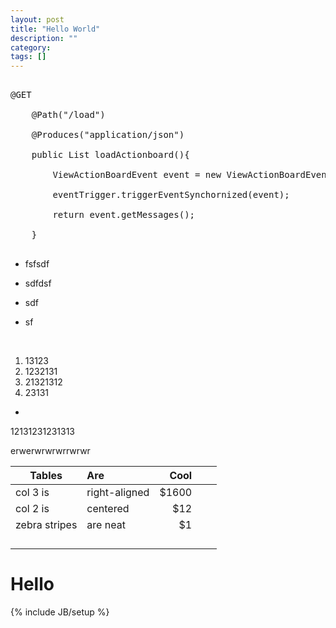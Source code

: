 ```yaml
---
layout: post
title: "Hello World"
description: ""
category: 
tags: []
---
```


<pre class="prettyprint linenums">

@GET

	@Path("/load")	

	@Produces("application/json")

	public List loadActionboard(){

		ViewActionBoardEvent event = new ViewActionBoardEvent();

		eventTrigger.triggerEventSynchornized(event);

		return event.getMessages();

	}

</pre>

- fsfsdf
  
- sdfdsf
  
- sdf
  
- sf
  
  ​







1. 13123
2. 1232131
3. 21321312
4. 23131


- ​

12131231231313



erwerwrwrwrrwrwr

| Tables        | Are           |  Cool |      |      | 
| ------------- | :------------ | ----: | ---- | ---- | 
| col 3 is      | right-aligned | $1600 |      |      | 
| col 2 is      | centered      |   $12 |      |      | 
| zebra stripes | are neat      |    $1 |      |      | 
|               |               |       |      |      | 
|               |               |       |      |      | 
|               |               |       |      |      | 
|               |               |       |      |      | 

# Hello





{% include JB/setup %}

#  
